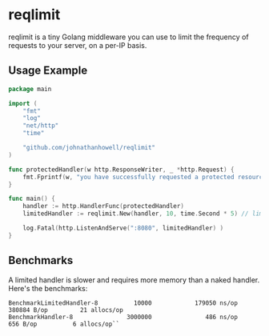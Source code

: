 # reqlimit

reqlimit is a tiny Golang middleware you can use to limit the frequency of requests to your server, on a per-IP basis.

## Usage Example

```go
package main

import (
	"fmt"
	"log"
	"net/http"
	"time"

	"github.com/johnathanhowell/reqlimit"
)

func protectedHandler(w http.ResponseWriter, _ *http.Request) {
	fmt.Fprintf(w, "you have successfully requested a protected resource!")
}

func main() {
	handler := http.HandlerFunc(protectedHandler)
	limitedHandler := reqlimit.New(handler, 10, time.Second * 5) // limit the handler to 10 requests every 5 seconds. 

	log.Fatal(http.ListenAndServe(":8080", limitedHandler) )
}
```

## Benchmarks
A limited handler is slower and requires more memory than a naked handler. Here's the benchmarks:

```
BenchmarkLimitedHandler-8          10000            179050 ns/op          380884 B/op         21 allocs/op
BenchmarkHandler-8               3000000               486 ns/op             656 B/op          6 allocs/op``
```


